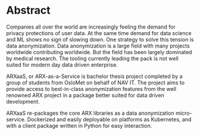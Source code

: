 # Abstract

Companies all over the world are increasingly feeling the demand for privacy protections of user data.
At the same time demand for data science and ML shows no sign of slowing down. One strategy to solve this tension is data anonymization.
Data anonymization is a large field with many projects worldwide contributing worldwide. But the field has been largely dominated by medical research.
The tooling currently leading the pack is not well suited for modern day data driven enterprise.

ARXaaS, or ARX-as-a-Service is bachelor thesis project completed by a group of students from OsloMet on behalf of NAV IT.
The project aims to provide access to best-in-class anonymization features from the well renowned ARX project in a package better suited for data driven development.

ARXaaS re-packages the core ARX libraries as a data anonymization micro-service. Dockerized and easily deployable on platforms as Kubernetes,
and with a client package written in Python for easy interaction.
